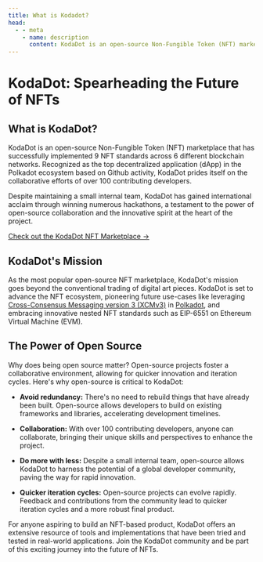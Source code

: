 ```yaml
---
title: What is Kodadot?
head:
  - - meta
    - name: description
      content: KodaDot is an open-source Non-Fungible Token (NFT) marketplace that has successfully implemented 9 NFT standards across 6 different blockchain networks. Learn more.
---
```


# KodaDot: Spearheading the Future of NFTs

## What is KodaDot?

KodaDot is an open-source Non-Fungible Token (NFT) marketplace that has successfully implemented 9 NFT standards across 6 different blockchain networks. Recognized as the top decentralized application (dApp) in the Polkadot ecosystem based on Github activity, KodaDot prides itself on the collaborative efforts of over 100 contributing developers.

Despite maintaining a small internal team, KodaDot has gained international acclaim through winning numerous hackathons, a testament to the power of open-source collaboration and the innovative spirit at the heart of the project.

[Check out the KodaDot NFT Marketplace ->](https://kodadot.xyz/)

## KodaDot's Mission

As the most popular open-source NFT marketplace, KodaDot's mission goes beyond the conventional trading of digital art pieces. KodaDot is set to advance the NFT ecosystem, pioneering future use-cases like leveraging [Cross-Consensus Messaging version 3 (XCMv3)](/core-concepts/polkadot/transfering-nfts-via-chains) in [Polkadot](/core-concepts/polkadot/what-are-polkadot-and-kusama), and embracing innovative nested NFT standards such as EIP-6551 on Ethereum Virtual Machine (EVM).

## The Power of Open Source

Why does being open source matter? Open-source projects foster a collaborative environment, allowing for quicker innovation and iteration cycles. Here's why open-source is critical to KodaDot:

- **Avoid redundancy:** There's no need to rebuild things that have already been built. Open-source allows developers to build on existing frameworks and libraries, accelerating development timelines.

- **Collaboration:** With over 100 contributing developers, anyone can collaborate, bringing their unique skills and perspectives to enhance the project.

- **Do more with less:** Despite a small internal team, open-source allows KodaDot to harness the potential of a global developer community, paving the way for rapid innovation.

- **Quicker iteration cycles:** Open-source projects can evolve rapidly. Feedback and contributions from the community lead to quicker iteration cycles and a more robust final product.

For anyone aspiring to build an NFT-based product, KodaDot offers an extensive resource of tools and implementations that have been tried and tested in real-world applications. Join the KodaDot community and be part of this exciting journey into the future of NFTs.